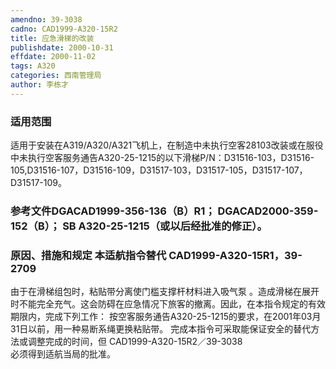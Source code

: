 ```yaml
---
amendno: 39-3038
cadno: CAD1999-A320-15R2
title: 应急滑梯的改装
publishdate: 2000-10-31
effdate: 2000-11-02
tags: A320
categories: 西南管理局
author: 李栋才
---
```


### 适用范围 
适用于安装在A319/A320/A321飞机上，在制造中未执行空客28103改装或在服役中未执行空客服务通告A320-25-1215的以下滑梯P/N：D31516-103，D31516-105,D31516-107，D31516-109，D31517-103，D31517-105，D31517-107，D31517-109。

<!--more-->
### 参考文件DGACAD1999-356-136（B）R1； DGACAD2000-359-152（B）； SB A320-25-1215（或以后经批准的修正）。

### 原因、措施和规定 本适航指令替代 CAD1999-A320-15R1，39-2709
由于在滑梯组包时，粘贴带分离使门槛支撑杆材料进入吸气泵 。造成滑梯在展开时不能完全充气。这会防碍在应急情况下旅客的撤离。因此，在本指令规定的有效期限内，完成下列工作： 
按空客服务通告A320-25-1215的要求，在2001年03月31日以前，用一种易断系绳更换粘贴带。 完成本指令可采取能保证安全的替代方法或调整完成的时间，但
  CAD1999-A320-15R2／39-3038   
必须得到适航当局的批准。
